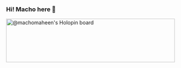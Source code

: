 ### Hi! Macho here 👋



<a href="https://holopin.io/@machomaheen">
<img src="https://holopin.io/api/user/board?user=machomaheen" alt="@machomaheen's Holopin board"  width=459" height="120"/>
</a>
<!--
**MachoMaheen/MachoMaheen** is a ✨ _special_ ✨ repository because its `README.md` (this file) appears on your GitHub profile.

Here are some ideas to get you started:

- 🔭 I’m currently working on ...
- 🌱 I’m currently learning ...
- 👯 I’m looking to collaborate on ...
- 🤔 I’m looking for help with ...
- 💬 Ask me about ...
- 📫 How to reach me: ...
- 😄 Pronouns: ...
- ⚡ Fun fact: ...
-->
